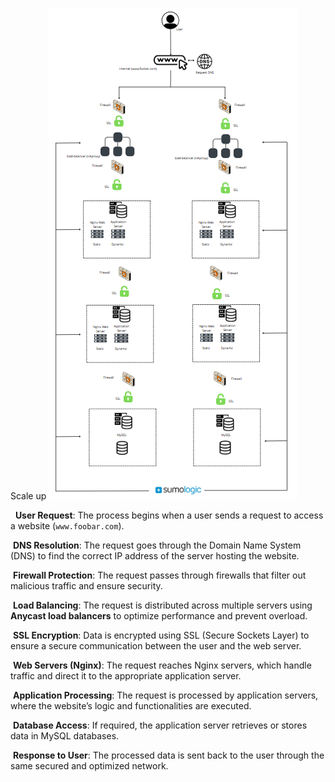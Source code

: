 Scale up
![Exercice 3](Diagram/Exercice%203.png)

  **User Request**: The process begins when a user sends a request to access a website (`www.foobar.com`).

 **DNS Resolution**: The request goes through the Domain Name System (DNS) to find the correct IP address of the server hosting the website.

 **Firewall Protection**: The request passes through firewalls that filter out malicious traffic and ensure security.

 **Load Balancing**: The request is distributed across multiple servers using **Anycast load balancers** to optimize performance and prevent overload.

 **SSL Encryption**: Data is encrypted using SSL (Secure Sockets Layer) to ensure a secure communication between the user and the web server.

 **Web Servers (Nginx)**: The request reaches Nginx servers, which handle traffic and direct it to the appropriate application server.

 **Application Processing**: The request is processed by application servers, where the website’s logic and functionalities are executed.

 **Database Access**: If required, the application server retrieves or stores data in MySQL databases.

 **Response to User**: The processed data is sent back to the user through the same secured and optimized network.